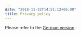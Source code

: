 ```yaml
---
date: "2018-11-22T14:51:12+06:00"
title: Privacy policy
---
```


Please refer to the [German version](/de/about/privacy_policy/).

